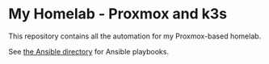 # My Homelab - Proxmox and k3s

This repository contains all the automation for my Proxmox-based homelab.

See [the Ansible directory](ansible/) for Ansible playbooks.
